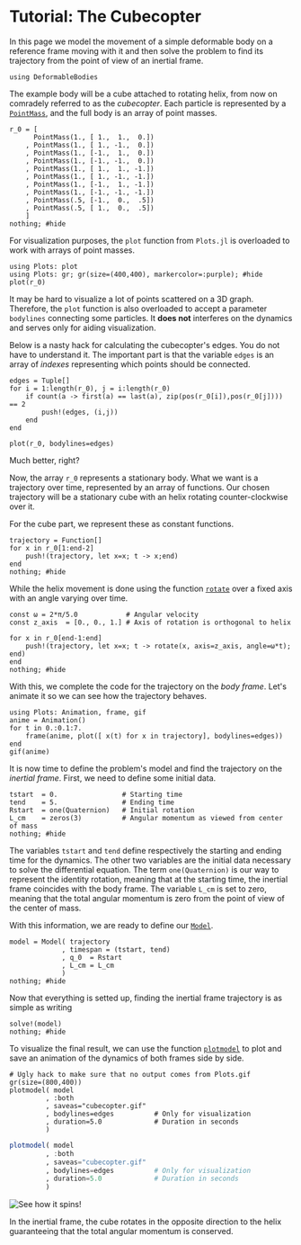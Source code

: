 # Tutorial: The Cubecopter

In this page we model the movement of a simple deformable body
on a reference frame moving with it
and then solve the problem to find its trajectory from the point of view
of an inertial frame.

```@setup cube
using DeformableBodies
```

The example body will be a cube attached to rotating helix,
from now on comradely referred to as the _cubecopter_.
Each particle is represented by a [`PointMass`](@ref),
and the full body is an array of point masses.

```@example cube
r_0 = [
      PointMass(1., [ 1.,  1.,  0.])
    , PointMass(1., [ 1., -1.,  0.])
    , PointMass(1., [-1.,  1.,  0.])
    , PointMass(1., [-1., -1.,  0.])
    , PointMass(1., [ 1.,  1., -1.])
    , PointMass(1., [ 1., -1., -1.])
    , PointMass(1., [-1.,  1., -1.])
    , PointMass(1., [-1., -1., -1.])
    , PointMass(.5, [-1.,  0.,  .5])
    , PointMass(.5, [ 1.,  0.,  .5])
    ]
nothing; #hide
```

For visualization purposes,
the `plot` function from `Plots.jl`
is overloaded to work with arrays of point masses.


```@example cube
using Plots: plot
using Plots: gr; gr(size=(400,400), markercolor=:purple); #hide
plot(r_0)
```

It may be hard to visualize a lot of points scattered on a 3D graph.
Therefore, the `plot` function is also overloaded to accept a parameter `bodylines`
connecting some particles.
It **does not** interferes on the dynamics and serves only for aiding visualization.

Below is a nasty hack for calculating the cubecopter's edges.
You do not have to understand it.
The important part is that the variable `edges` is an array of *indexes*
representing which points should be connected.

```@example cube
edges = Tuple[]
for i = 1:length(r_0), j = i:length(r_0)
    if count(a -> first(a) == last(a), zip(pos(r_0[i]),pos(r_0[j]))) == 2
        push!(edges, (i,j))
    end
end
```

```@example cube
plot(r_0, bodylines=edges)
```

Much better, right?

Now, the array `r_0` represents a stationary body.
What we want is a trajectory over time,
represented by an array of functions.
Our chosen trajectory will be a stationary cube with an helix rotating counter-clockwise over it.

For the cube part, we represent these as constant functions.

```@example cube
trajectory = Function[]
for x in r_0[1:end-2]
    push!(trajectory, let x=x; t -> x;end)
end
nothing; #hide
```

While the helix movement is done using the function [`rotate`](@ref)
over a fixed axis with an angle varying over time.

```@example cube
const ω = 2*π/5.0            # Angular velocity
const z_axis  = [0., 0., 1.] # Axis of rotation is orthogonal to helix

for x in r_0[end-1:end]
    push!(trajectory, let x=x; t -> rotate(x, axis=z_axis, angle=ω*t); end)
end
nothing; #hide
```

With this,
we complete the code for the trajectory on the _body frame_.
Let's animate it so we can see how the trajectory behaves.

```@example cube
using Plots: Animation, frame, gif
anime = Animation()
for t in 0.:0.1:7.
    frame(anime, plot([ x(t) for x in trajectory], bodylines=edges))
end
gif(anime)
```

It is now time to define the problem's model and find the trajectory on the _inertial frame_.
First, we need to define some initial data.

```@example cube
tstart  = 0.                # Starting time
tend    = 5.                # Ending time
Rstart  = one(Quaternion)   # Initial rotation
L_cm    = zeros(3)          # Angular momentum as viewed from center of mass
nothing; #hide
```

The variables `tstart` and `tend` define
respectively the starting and ending time for the dynamics.
The other two variables are the initial data necessary to solve the differential equation.
The term `one(Quaternion)` is our way to represent the identity rotation,
meaning that at the starting time,
the inertial frame coincides with the body frame.
The variable `L_cm` is set to zero,
meaning that the total angular momentum is zero
from the point of view of the center of mass.

With this information, we are ready to define our [`Model`](@ref).

```@example cube
model = Model( trajectory
             , timespan = (tstart, tend)
             , q_0  = Rstart
             , L_cm = L_cm
             )
nothing; #hide
```

Now that everything is setted up,
finding the inertial frame trajectory is as simple as writing

```@example cube
solve!(model)
nothing; #hide
```

To visualize the final result,
we can use the function [`plotmodel`](@ref)
to plot and save an animation of the dynamics of
both frames side by side.


```@setup cube
# Ugly hack to make sure that no output comes from Plots.gif
gr(size=(800,400))
plotmodel( model
         , :both
         , saveas="cubecopter.gif"
         , bodylines=edges          # Only for visualization
         , duration=5.0             # Duration in seconds
         )
```
```julia
plotmodel( model
         , :both
         , saveas="cubecopter.gif"
         , bodylines=edges          # Only for visualization
         , duration=5.0             # Duration in seconds
         )
```

![See how it spins!](cubecopter.gif)

In the inertial frame,
the cube rotates in the opposite direction to the helix
guaranteeing that the total angular momentum is conserved.
